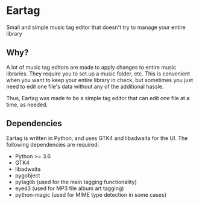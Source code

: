 # Eartag

Small and simple music tag editor that doesn't try to manage your entire library

## Why?

A lot of music tag editors are made to apply changes to entire music libraries. They require you to set up a music folder, etc. This is convenient when you want to keep your entire library in check, but sometimes you just need to edit one file's data without any of the additional hassle.

Thus, Eartag was made to be a simple tag editor that can edit one file at a time, as needed.

## Dependencies

Eartag is written in Python, and uses GTK4 and libadwaita for the UI. The following dependencies are required:

- Python >= 3.6
- GTK4
- libadwaita
- pygobject
- pytaglib (used for the main tagging functionality)
- eyed3 (used for MP3 file album art tagging)
- python-magic (used for MIME type detection in some cases)
